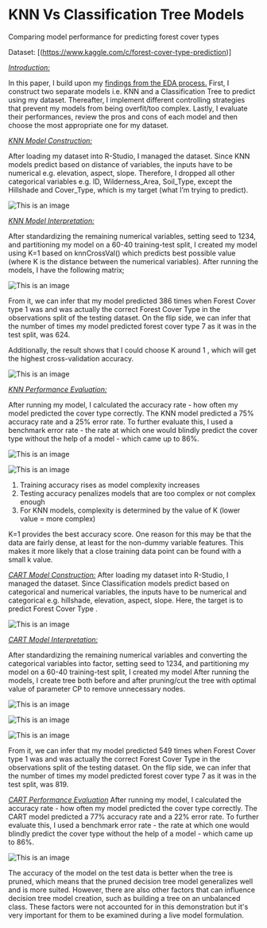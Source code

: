 # KNN Vs Classification Tree Models
Comparing model performance for predicting forest cover types

Dataset: [(https://www.kaggle.com/c/forest-cover-type-prediction)]

<ins>*Introduction:*</ins>

In this paper, I build upon my [findings from the EDA process.](https://github.com/jackfrost68/EDA_of_the_Forest_Cover_Type_Dataset_Using_Tableau.git) First, I construct two separate models i.e. KNN and a Classification Tree to predict using my dataset. Thereafter, I implement different controlling strategies that prevent my models from being overfit/too complex. Lastly, I evaluate their performances, review the pros and cons of each model and then choose the most appropriate one for my dataset.

<ins>*KNN Model Construction:*</ins>

After loading my dataset into R-Studio, I managed the dataset. Since KNN models predict based on distance of variables, the inputs have to be numerical e.g. elevation, aspect, slope. Therefore, I dropped all other categorical variables e.g. ID, Wilderness_Area, Soil_Type, except the Hillshade and Cover_Type, which is my target (what I’m trying to predict).

![This is an image]()

<ins>*KNN Model Interpretation:*</ins> 

After standardizing the remaining numerical variables, setting seed to 1234, and partitioning my model on a 60-40 training-test split, I created my model using K=1 based on knnCrossVal() which predicts best possible value (where K is the distance between the numerical variables). After running the models, I have the following matrix; 

![This is an image]()

From it, we can infer that my model predicted 386 times when Forest Cover type 1 was and was actually the correct Forest Cover Type in the observations split of the testing dataset. On the flip side, we can infer that the number of times my model predicted forest cover type 7 as it was in the test split, was 624. 

Additionally, the result shows that I could choose K around 1 , which will get the highest cross-validation accuracy.

![This is an image]()

<ins>*KNN Performance Evaluation:*</ins> 

After running my model, I calculated the accuracy rate - how often my model predicted the cover type correctly. The KNN model predicted a  75% accuracy rate and a 25% error rate. To further evaluate this, I used a benchmark error rate - the rate at which one would blindly predict the cover type without the help of a model - which came up to 86%. 

![This is an image]()

![This is an image]()

1. Training accuracy rises as model complexity increases
2. Testing accuracy penalizes models that are too complex or not complex enough
3. For KNN models, complexity is determined by the value of K (lower value = more complex)

K=1 provides the best accuracy score. One reason for this may be that the data are fairly dense, at least for the non-dummy variable features. This makes it more likely that a close training data point can be found with a small k value.


<ins>*CART Model Construction:*</ins> 
After loading my dataset into R-Studio, I managed the dataset. Since Classification models predict based on categorical and numerical variables, the inputs have to be numerical and categorical e.g. hillshade, elevation, aspect, slope. Here, the target is to predict Forest Cover Type .

![This is an image]()

<ins>*CART Model Interpretation:*</ins> 

After standardizing the remaining numerical variables and converting the categorical variables into factor, setting seed to 1234, and partitioning my model on a 60-40 training-test split, I created my model After running the models, I create tree both before and after pruning/cut the tree with optimal value of parameter CP  to remove unnecessary nodes.

![This is an image]()

![This is an image]()

![This is an image]()

From it, we can infer that my model predicted 549 times when Forest Cover type 1 was and was actually the correct Forest Cover Type in the observations split of the testing dataset. On the flip side, we can infer that the number of times my model predicted forest cover type 7 as it was in the test split, was 819. 

<ins>*CART Performance Evaluation*</ins> 
After running my model, I calculated the accuracy rate - how often my model predicted the cover type correctly. The CART model predicted a  77% accuracy rate and a 22% error rate. To further evaluate this, I used a benchmark error rate - the rate at which one would blindly predict the cover type without the help of a model - which came up to 86%. 

![This is an image]()

The accuracy of the model on the test data is better when the tree is pruned, which means that the pruned decision tree model generalizes well and is more suited. However, there are also other factors that can influence decision tree model creation, such as building a tree on an unbalanced class. These factors were not accounted for in this demonstration but it's very important for them to be examined during a live model formulation.



